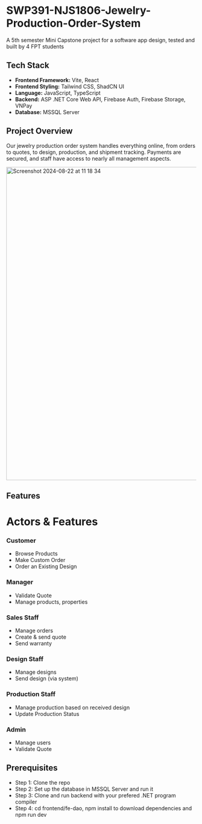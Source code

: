 # SWP391-NJS1806-Jewelry-Production-Order-System
A 5th semester Mini Capstone project for a software app design, tested and built by 4 FPT students

## Tech Stack

- **Frontend Framework:** Vite, React
- **Frontend Styling:** Tailwind CSS, ShadCN UI
- **Language:** JavaScript, TypeScript
- **Backend:** ASP .NET Core Web API, Firebase Auth, Firebase Storage, VNPay
- **Database:** MSSQL Server

## Project Overview

 Our jewelry production order system handles everything online, from orders to quotes, to design, production, and shipment tracking. Payments are secured, and staff have access to nearly all management aspects.
 
<img width="830" alt="Screenshot 2024-08-22 at 11 18 34" src="https://github.com/user-attachments/assets/78c217b1-1f21-4743-b48f-5988e99d8558">

 
## Features

# Actors & Features

### Customer
- Browse Products
- Make Custom Order
- Order an Existing Design

### Manager
- Validate Quote
- Manage products, properties

### Sales Staff
- Manage orders
- Create & send quote
- Send warranty

### Design Staff
- Manage designs
- Send design (via system)

### Production Staff
- Manage production based on received design
- Update Production Status

### Admin
- Manage users
- Validate Quote


## Prerequisites

- Step 1: Clone the repo
- Step 2: Set up the database in MSSQL Server and run it
- Step 3: Clone and run backend with your prefered .NET program compiler
- Step 4: cd frontend/fe-dao, npm install to download dependencies and npm run dev



